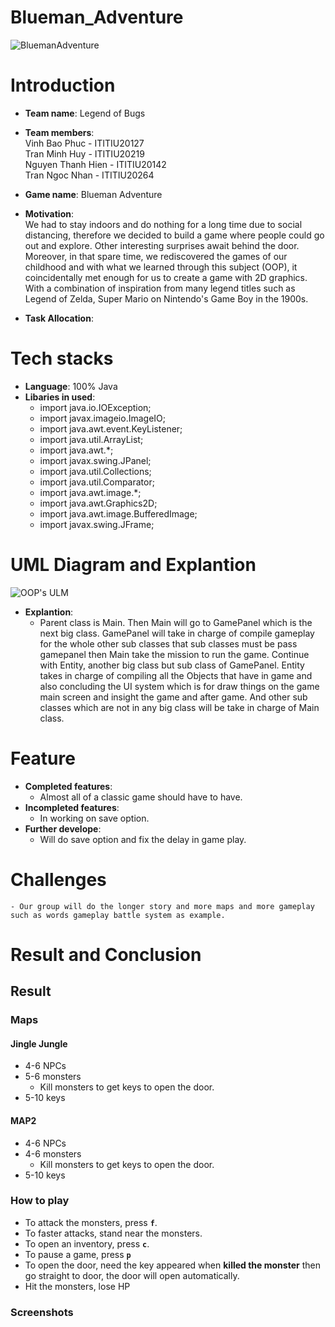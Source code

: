 # Blueman_Adventure
![BluemanAdventure](https://user-images.githubusercontent.com/88697918/170962965-ba8aa900-f737-48f9-b291-f8f050225b83.png)
# Introduction
- **Team name**: Legend of Bugs

- **Team members**:
    <br>
    Vinh Bao Phuc - ITITIU20127 
    <br>
    Tran Minh Huy - ITITIU20219
    <br>
    Nguyen Thanh Hien - ITITIU20142 
    <br> 
    Tran Ngoc Nhan - ITITIU20264 
- **Game name**: Blueman Adventure
- **Motivation**: <br>
We had to stay indoors and do nothing for a long time due to social distancing, therefore we decided to build a game where people could go out and explore. Other interesting surprises await behind the door. <br>
Moreover, in that spare time, we rediscovered the games of our childhood and with what we learned through this subject (OOP), it coincidentally met enough for us to create a game with 2D graphics. With a combination of inspiration from many legend titles such as Legend of Zelda, Super Mario on Nintendo's Game Boy in the 1900s.<br>
- **Task Allocation**:
# Tech stacks
- **Language**: 100% Java
- **Libaries in used**:
    - import java.io.IOException;
    - import javax.imageio.ImageIO;
    - import java.awt.event.KeyListener;
    - import java.util.ArrayList;
    - import java.awt.*;
    - import javax.swing.JPanel;
    - import java.util.Collections;
    - import java.util.Comparator;
    - import java.awt.image.*;
    - import java.awt.Graphics2D;
    - import java.awt.image.BufferedImage;
    - import javax.swing.JFrame;
    <!-- - import java.awt.Rectangle; -->
# UML Diagram and Explantion
![OOP's ULM](https://user-images.githubusercontent.com/88697918/172899439-9cfb8710-b84c-46d5-b53e-270ac09260f9.png)

- **Explantion**:
    - Parent class is Main. Then Main will go to GamePanel which is the next big class. GamePanel will take in charge of compile gameplay for the whole other sub classes that sub classes must be pass gamepanel then Main take the mission to run the game. Continue with Entity, another big class but sub class of GamePanel. Entity takes in charge of compiling all the Objects that have in game and also concluding the UI system which is for draw things on the game main screen and insight the game and after game. And other sub classes which are not in any big class will be take in charge of Main class.
# Feature
- **Completed features**:
    - Almost all of a classic game should have to have.
- **Incompleted features**:
    - In working on save option.
- **Further develope**:
    - Will do save option and fix the delay in game play.
# Challenges
    - Our group will do the longer story and more maps and more gameplay such as words gameplay battle system as example.

# Result and Conclusion
## Result 
### Maps 
#### Jingle Jungle
- 4-6 NPCs 
- 5-6 monsters 
    - Kill monsters to get keys to open the door.
- 5-10 keys


#### MAP2

- 4-6 NPCs 
- 4-6 monsters 
    - Kill monsters to get keys to open the door.
- 5-10 keys

### How to play 
- To attack the monsters, press <code>**f**</code>.
- To faster attacks, stand near the monsters.
- To open an inventory, press <code>**c**</code>.
- To pause a game, press <code>**p**</code>
- To open the door, need the key appeared when **killed the monster** then go straight to door, the door will open automatically.
- Hit the monsters, lose HP

### Screenshots   
